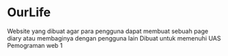 # OurLife
Website yang dibuat agar para pengguna dapat membuat sebuah page diary atau membaginya dengan pengguna lain
Dibuat untuk memenuhi UAS Pemograman web 1
